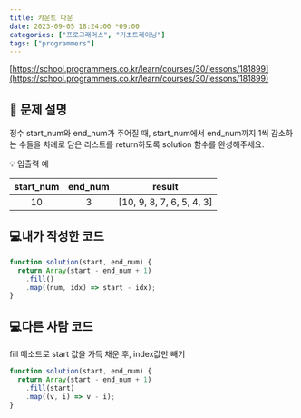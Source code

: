 ```yaml
---
title: 카운트 다운
date: 2023-09-05 18:24:00 *09:00
categories: ["프로그래머스", "기초트레이닝"]
tags: ["programmers"]
---
```


[https://school.programmers.co.kr/learn/courses/30/lessons/181899](https://school.programmers.co.kr/learn/courses/30/lessons/181899)

## 📔 문제 설명

정수 start_num와 end_num가 주어질 때, start_num에서 end_num까지 1씩 감소하는 수들을 차례로 담은 리스트를 return하도록 solution 함수를 완성해주세요.

💡 입출력 예

| start_num | end_num |          result           |
| :-------: | :-----: | :-----------------------: |
|    10     |    3    | [10, 9, 8, 7, 6, 5, 4, 3] |

## 💻내가 작성한 코드

```js
function solution(start, end_num) {
  return Array(start - end_num + 1)
    .fill()
    .map((num, idx) => start - idx);
}
```

## 💻다른 사람 코드

fill 메소드로 start 값을 가득 채운 후, index값만 빼기

```js
function solution(start, end_num) {
  return Array(start - end_num + 1)
    .fill(start)
    .map((v, i) => v - i);
}
```
